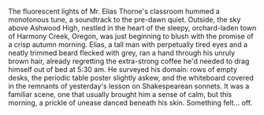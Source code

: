 The fluorescent lights of Mr. Elias Thorne's classroom hummed a monotonous tune, a soundtrack to the pre-dawn quiet. Outside, the sky above Ashwood High, nestled in the heart of the sleepy, orchard-laden town of Harmony Creek, Oregon, was just beginning to blush with the promise of a crisp autumn morning.  Elias, a tall man with perpetually tired eyes and a neatly trimmed beard flecked with grey, ran a hand through his unruly brown hair, already regretting the extra-strong coffee he'd needed to drag himself out of bed at 5:30 am.  He surveyed his domain: rows of empty desks, the periodic table poster slightly askew, and the whiteboard covered in the remnants of yesterday's lesson on Shakespearean sonnets. It was a familiar scene, one that usually brought him a sense of calm, but this morning, a prickle of unease danced beneath his skin.  Something felt… off.
